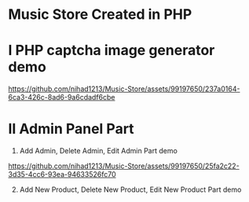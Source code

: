 # Music Store Created in PHP
# I PHP captcha image generator demo
https://github.com/nihad1213/Music-Store/assets/99197650/237a0164-6ca3-426c-8ad6-9a6cdadf6cbe
# II Admin Panel Part
1. Add Admin, Delete Admin, Edit Admin Part demo

https://github.com/nihad1213/Music-Store/assets/99197650/25fa2c22-3d35-4cc6-93ea-94633526fc70

2. Add New Product, Delete New Product, Edit New Product Part demo
